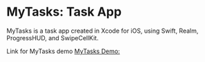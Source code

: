 # MyTasks: Task App

MyTasks is a task app created in Xcode for iOS, using Swift, Realm, ProgressHUD, and SwipeCellKit.


Link for MyTasks demo
[MyTasks Demo:](https://youtu.be/po8fhjQvUwg)
